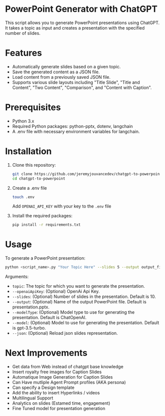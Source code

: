 # PowerPoint Generator with ChatGPT
This script allows you to generate PowerPoint presentations using ChatGPT. It takes a topic as input and creates a presentation with the specified number of slides.

# Features
- Automatically generate slides based on a given topic.
- Save the generated content as a JSON file.
- Load content from a previously saved JSON file.
- Supports various slide layouts including "Title Slide", "Title and Content", "Two Content", "Comparison", and "Content with Caption".

# Prerequisites
- Python 3.x
- Required Python packages: python-pptx, dotenv, langchain
- A .env file with necessary environment variables for langchain.

# Installation

1. Clone this repository:

    ```bash    
    git clone https://github.com/jeremyjouvancedev/chatgpt-to-powerpoint.git
    cd chatgpt-to-powerpoint
    ```

2. Create a .env file
    ```bash
    touch .env
    ```
    Add `OPENAI_API_KEY` with your key to the `.env` file

3. Install the required packages:
    ```bash
    pip install -r requirements.txt
    ```
# Usage

To generate a PowerPoint presentation:

```bash
python <script_name>.py "Your Topic Here" --slides 5 --output output_filename.pptx
```

Arguments:
- `topic`: The topic for which you want to generate the presentation.
- `--openaiApiKey`: (Optional) OpenAi Api Key.
- `--slides`: (Optional) Number of slides in the presentation. Default is 10.
- `--output`: (Optional) Name of the output PowerPoint file. Default is presentation.pptx.
- `--modelType`: (Optional) Model type to use for generating the presentation. Default is ChatOpenAI.
- `--model`: (Optional) Model to use for generating the presentation. Default is gpt-3.5-turbo.
- `--json`: (Optional) Reload json slides representation.


# Next Improvements

- Get data from Web instead of chatgpt base knowledge
- Insert royalty free images for Caption Slides
- Automatique Image Generation for Caption Slides
- Can Have mutliple Agent Prompt profiles (AKA persona)
- Can specify a Design template
- Add the ability to insert Hyperlinks / videos
- Multilingual Support
- Analytics on slides (Estamed time, engagement)
- Fine Tuned model for presentation generation
